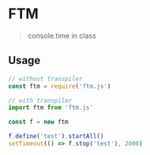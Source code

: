 # FTM
> console.time in class

## Usage
```js
// without transpiler
const ftm = require('ftm.js')

// with transpiler
import ftm from 'ftm.js'

const f = new ftm

f.define('test').startAll()
setTimeout(() => f.stop('test'), 2000)
```
